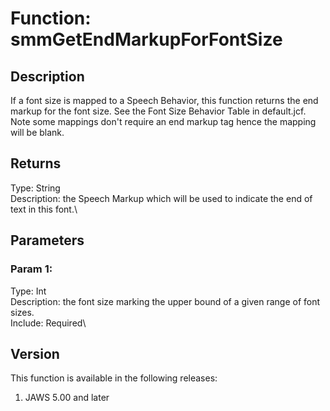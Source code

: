 # Function: smmGetEndMarkupForFontSize

## Description

If a font size is mapped to a Speech Behavior, this function returns the
end markup for the font size. See the Font Size Behavior Table in
default.jcf. Note some mappings don\'t require an end markup tag hence
the mapping will be blank.

## Returns

Type: String\
Description: the Speech Markup which will be used to indicate the end of
text in this font.\

## Parameters

### Param 1:

Type: Int\
Description: the font size marking the upper bound of a given range of
font sizes.\
Include: Required\

## Version

This function is available in the following releases:

1.  JAWS 5.00 and later
